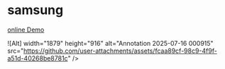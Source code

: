 # samsung

<a href="https://elahesahebanweb.github.io/samsung/"> online Demo</a>


![Alt] width="1879" height="916" alt="Annotation 2025-07-16 000915" src="https://github.com/user-attachments/assets/fcaa89cf-98c9-4f9f-a51d-40268be8781c" />

